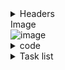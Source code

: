 
<details>
<summary>Headers</summary>
  
# Largest <header>
## Two <header>
### Three <header>
#### Four <header>
##### Five <header>
###### Six <header>



</details>



  <summary>Image</summary>
  
  <picture>
  <source media="(prefers-color-scheme: dark)" srcset="https://octodex.github.com/images/yaktocat.png">
  <source media="(prefers-color-scheme: light)" srcset="https://octodex.github.com/images/yaktocat.png">
  <img alt="image" src="https://octodex.github.com/images/yaktocat.png">
</picture>


  
 <details>
   
   <summary>code</summary>
   
   ```
$ git init
Initialized empty Git repository in /Users/skills/Projects/recipe-repository/.git/
```
   </details>
 <details>
   
   <summary>Task list</summary>  
   
- [ ] Turn on GitHub Pages
   
- [ ] Outline my portfolio
   
- [ ] Introduce myself to the world
   
   </details>
  
